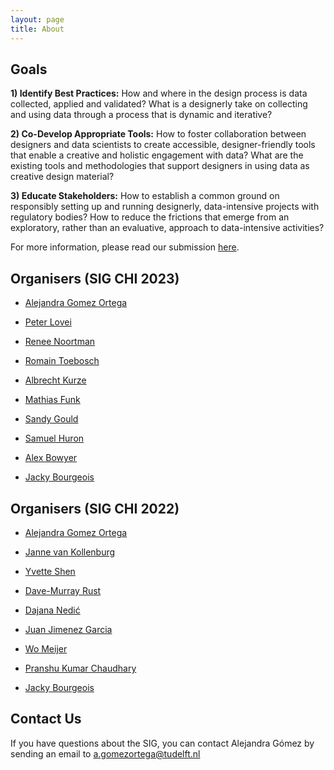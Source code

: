 ```yaml
---
layout: page
title: About
---
```


## Goals

**1) Identify Best Practices:** How and where in the design process is data collected, applied and validated? What is a designerly take on collecting and using data through a process that is dynamic and iterative?  

**2) Co-Develop Appropriate Tools:** How to foster collaboration between designers and data scientists to create accessible, designer-friendly tools that enable a creative and  holistic engagement with data? What are the existing tools and methodologies that support designers in using data as creative design material?  

**3) Educate Stakeholders:** How to establish a common ground on responsibly setting up and running designerly, data-intensive projects with regulatory bodies? How to reduce the frictions that emerge from an exploratory, rather than an evaluative, approach to data-intensive activities?  

For more information, please read our submission [here](https://drive.google.com/file/d/1wGpUdHQ4ttFOTSdWXteOfjbrCsT6mYLx/view?usp=sharing).


## Organisers (SIG CHI 2023)


- [Alejandra Gomez Ortega](https://www.tudelft.nl/en/ide/about-ide/people/gomez-ortega-a)

- [Peter Lovei](https://www.linkedin.com/in/ACoAAAdBGV8BIGc02W4qeepCefcbdufIimLmkkg?lipi=urn%3Ali%3Apage%3Ad_flagship3_detail_base%3BUEKW7cpgR8yPRUo7zLw2Hw%3D%3D)

- [Renee Noortman](https://www.linkedin.com/in/ACoAABcsT0IBGKI8-g-BmUPnQbBPqrUt7blE8Zo?lipi=urn%3Ali%3Apage%3Ad_flagship3_detail_base%3BUEKW7cpgR8yPRUo7zLw2Hw%3D%3D)

- [Romain Toebosch](https://www.linkedin.com/in/ACoAAEGdRj0BK71C6xhb81q2g6YAtVnD0qLq8HY?lipi=urn%3Ali%3Apage%3Ad_flagship3_detail_base%3BUEKW7cpgR8yPRUo7zLw2Hw%3D%3D)

- [Albrecht Kurze](https://www.linkedin.com/in/ACoAADJvvz4BzOQ5XBviOKVDFS76zyB8zjanX-c?lipi=urn%3Ali%3Apage%3Ad_flagship3_detail_base%3BUEKW7cpgR8yPRUo7zLw2Hw%3D%3D)

- [Mathias Funk](https://www.linkedin.com/in/ACoAAAEfxrsBaAPgkmD195IhiEfMVZwrYlPQsn8?lipi=urn%3Ali%3Apage%3Ad_flagship3_detail_base%3BUEKW7cpgR8yPRUo7zLw2Hw%3D%3D)

- [Sandy Gould](https://www.linkedin.com/in/ACoAAANb4p8Bx0KxWFM_-_YOibFXvs-As51r9_Y?lipi=urn%3Ali%3Apage%3Ad_flagship3_detail_base%3BUEKW7cpgR8yPRUo7zLw2Hw%3D%3D)

- [Samuel Huron](https://www.linkedin.com/in/ACoAAAJW65wBxdnH70sRvZgGOHuK9sv-LEC3iWI?lipi=urn%3Ali%3Apage%3Ad_flagship3_detail_base%3BUEKW7cpgR8yPRUo7zLw2Hw%3D%3D)

- [Alex Bowyer](https://www.linkedin.com/in/alexbowyer/)

- [Jacky Bourgeois](https://www.tudelft.nl/en/ide/about-ide/people/bourgeois-j)

## Organisers (SIG CHI 2022)

- [Alejandra Gomez Ortega](https://www.tudelft.nl/en/ide/about-ide/people/gomez-ortega-a)

- [Janne van Kollenburg](https://nl.linkedin.com/in/jannevankollenburg)

- [Yvette Shen](https://design.osu.edu/people/shen.1049)

- [Dave-Murray Rust](https://www.tudelft.nl/en/ide/about-ide/people/murray-rust-d)

- [Dajana Nedić](https://fulbright.uark.edu/departments/art/directory/index/uid/nedic/name/Dajana+Nedic/)

- [Juan Jimenez Garcia](https://carleton.ca/id/profile/juan-jimenez-garcia/)

- [Wo Meijer](https://www.tudelft.nl/en/ide/about-ide/people/meijer-w)

- [Pranshu Kumar Chaudhary](https://in.linkedin.com/in/pranshu101)  

- [Jacky Bourgeois](https://www.tudelft.nl/en/ide/about-ide/people/bourgeois-j)

## Contact Us

If you have questions about the SIG, you can contact Alejandra Gómez by sending an email to [a.gomezortega@tudelft.nl](mailto:a.gomezortega@tudelft.nl)